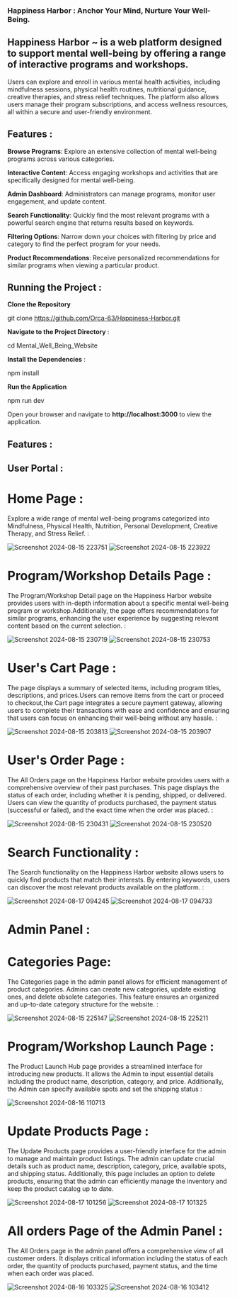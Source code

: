 ### Happiness Harbor : Anchor Your Mind, Nurture Your Well-Being.
## Happiness Harbor ~  is a web platform designed to support mental well-being by offering a range of interactive programs and workshops. 
Users can explore and enroll in various mental health activities, including mindfulness sessions, physical health routines, nutritional guidance, creative therapies, and stress relief techniques. 
The platform also allows users manage their program subscriptions, and access wellness resources, all within a secure and user-friendly environment.


## Features :
**Browse Programs**: Explore an extensive collection of mental well-being programs across various categories.


**Interactive Content**: Access engaging workshops and activities that are specifically designed for mental well-being.


**Admin Dashboard**: Administrators can manage programs, monitor user engagement, and update content.


**Search Functionality**: Quickly find the most relevant programs with a powerful search engine that returns results based on keywords.


**Filtering Options**: Narrow down your choices with filtering by price and category to find the perfect program for your needs.


**Product Recommendations**: Receive personalized recommendations for similar programs when viewing a particular product.




## Running the Project :



**Clone the Repository** 


git clone https://github.com/Orca-63/Happiness-Harbor.git



**Navigate to the Project Directory** : 


cd Mental_Well_Being_Website



**Install the Dependencies** : 


npm install



**Run the Application**


npm run dev 



Open your browser and navigate to **http://localhost:3000** to view the application.




## Features : 



## User Portal : 



# Home Page : 

Explore a wide range of mental well-being programs categorized into Mindfulness, Physical Health, Nutrition, Personal Development, Creative Therapy, and Stress Relief. : 



![Screenshot 2024-08-15 223751](https://github.com/user-attachments/assets/a9ef0846-8b7e-4a76-86a8-ee0ba920b783)
![Screenshot 2024-08-15 223922](https://github.com/user-attachments/assets/6527f06d-3c82-474e-8bf8-e3ce41ecb588)












# Program/Workshop Details Page : 

The Program/Workshop Detail page on the Happiness Harbor website provides users with in-depth information about a specific mental well-being program or workshop.Additionally, the page offers recommendations for similar programs, enhancing the user experience by suggesting relevant content based on the current selection. : 




![Screenshot 2024-08-15 230719](https://github.com/user-attachments/assets/dfb22644-88ef-45e1-8e29-faf9db6edd3f)
![Screenshot 2024-08-15 230753](https://github.com/user-attachments/assets/51565b34-e93a-4639-b431-a13d3df51b65)










# User's Cart Page :

The page displays a summary of selected items, including program titles, descriptions, and prices.Users can remove items from the cart or proceed to checkout,the Cart page integrates a secure payment gateway, allowing users to complete their transactions with ease and confidence  and ensuring that users can focus on enhancing their well-being without any hassle. : 




![Screenshot 2024-08-15 203813](https://github.com/user-attachments/assets/6883ccd1-cdbf-47f7-854d-7c3238429b2c)
![Screenshot 2024-08-15 203907](https://github.com/user-attachments/assets/5558b8a2-c28a-4ee7-a9b5-175b4e9b8788)










# User's Order Page :

The All Orders page on the Happiness Harbor website provides users with a comprehensive overview of their past purchases. This page displays the status of each order, including whether it is pending, shipped, or delivered. Users can view the quantity of products purchased, the payment status (successful or failed), and the exact time when the order was placed. : 




![Screenshot 2024-08-15 230431](https://github.com/user-attachments/assets/ec940d6f-72c7-47ab-a868-2a93fa60903c)
![Screenshot 2024-08-15 230520](https://github.com/user-attachments/assets/9f9fae2f-6381-4279-a231-8800de48eaba)









# Search Functionality :

The Search functionality on the Happiness Harbor website allows users to quickly find products that match their interests. By entering keywords, users can discover the most relevant products available on the platform. : 




![Screenshot 2024-08-17 094245](https://github.com/user-attachments/assets/97980442-ed86-44af-adb6-ba85da116154)
![Screenshot 2024-08-17 094733](https://github.com/user-attachments/assets/b642f0f5-d796-4a72-8b50-f1e7c1da08cd)









# Admin Panel : 




# Categories Page: 

The Categories page in the admin panel allows for efficient management of product categories. Admins can create new categories, update existing ones, and delete obsolete categories. This feature ensures an organized and up-to-date category structure for the website. :  




![Screenshot 2024-08-15 225147](https://github.com/user-attachments/assets/2f4ab1a0-4d9d-463f-b496-c1f1fe3676d6)
![Screenshot 2024-08-15 225211](https://github.com/user-attachments/assets/aaf5d71a-34db-4532-9d13-4b87fe98e3f2)











# Program/Workshop Launch Page : 

The Product Launch Hub page provides a streamlined interface for introducing new products. It allows the Admin to input essential details including the product name, description, category, and price. Additionally, the Admin can specify available spots and set the shipping status :




![Screenshot 2024-08-16 110713](https://github.com/user-attachments/assets/7adfa546-f503-426e-a6be-7d808d63b1e2)











# Update Products Page : 

The Update Products page provides a user-friendly interface for the admin to manage and maintain product listings. The admin can update crucial details such as product name, description, category, price, available spots, and shipping status. Additionally, this page includes an option to delete products, ensuring that the admin can efficiently manage the inventory and keep the product catalog up to date.




![Screenshot 2024-08-17 101256](https://github.com/user-attachments/assets/fd17a27e-7bfa-4a1a-a47a-3d7eaf2f560d)
![Screenshot 2024-08-17 101325](https://github.com/user-attachments/assets/11b89179-f1f6-43dc-a231-557a2bbf1c0e)










# All orders Page of the Admin Panel : 

The All Orders page in the admin panel offers a comprehensive view of all customer orders. It displays critical information including the status of each order, the quantity of products purchased, payment status, and the time when each order was placed.




![Screenshot 2024-08-16 103325](https://github.com/user-attachments/assets/ea9771f6-6a56-4b88-9f6a-d63bd862a511) 
![Screenshot 2024-08-16 103412](https://github.com/user-attachments/assets/18c49c85-18d2-4e81-87e1-d96d70dfc05b)

















